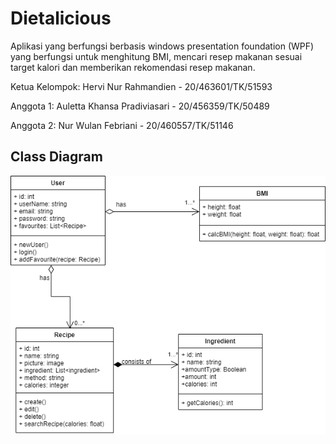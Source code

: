 

# Dietalicious
Aplikasi yang berfungsi berbasis windows presentation foundation (WPF) yang  berfungsi untuk menghitung BMI, mencari resep makanan sesuai target kalori dan memberikan rekomendasi resep makanan.

Ketua Kelompok: Hervi Nur Rahmandien - 20/463601/TK/51593

Anggota 1: Auletta Khansa Pradiviasari - 20/456359/TK/50489

Anggota 2: Nur Wulan Febriani - 20/460557/TK/51146

## Class Diagram
![ClassDiagram!](ClassDiagram.png)
